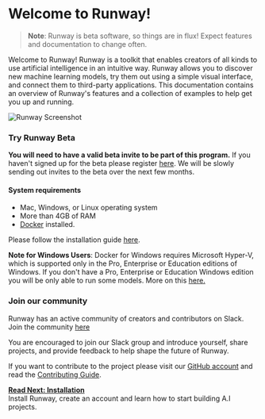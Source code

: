 # Welcome to Runway!

> __Note__: Runway is beta software, so things are in flux! Expect features and documentation to change often.

Welcome to Runway! Runway is a toolkit that enables creators of all kinds to use artificial intelligence in an intuitive way. Runway allows you to discover new machine learning models, try them out using a simple visual interface, and connect them to third-party applications. This documentation contains an overview of Runway's features and a collection of examples to help get you up and running. 

![Runway Screenshot](https://runway.nyc3.cdn.digitaloceanspaces.com/documentation/models_directory.png)

### Try Runway Beta

**You will need to have a valid beta invite to be part of this program.** If you haven't signed up for the beta please register [here](https://runwayapp.ai/). We will be slowly sending out invites to the beta over the next few months.

#### System requirements

* Mac, Windows, or Linux operating system
* More than 4GB of RAM
* [Docker](https://www.docker.com/) installed.

Please follow the installation guide [here](installation.md).

<p class='note'><b>Note for Windows Users</b>: Docker for Windows requires Microsoft Hyper-V, which is supported only in the Pro, Enterprise or Education editions of Windows. If you don't have a Pro, Enterprise or Education Windows edition you will be only able to run some models. More on this <a href="/#/installation?id=download-docker">here.</a> </p>

### Join our community

Runway has an active community of creators and contributors on Slack. Join the community [here](https://join.slack.com/t/runwayml/shared_invite/enQtNTE2MDg0ODY2MTAzLTc4ZGVkMzE2MjljYzM3ZDRlNjkyMjk4NDZjOWU1ZTRjOTA3N2Y1ZjFiNTJkZTAyMWE0MGZiZjdlMTA1NTdiMzc)

You are encouraged to join our Slack group and introduce yourself, share projects, and provide feedback to help shape the future of Runway.

If you want to contribute to the project please visit our [GitHub account](https://github.com/runwayml) and read the [Contributing Guide](/#/contributing).

<p class='next'>
  <b><a href="/#/installation">
   Read Next: Installation
  </b></a> 
  <br/> 
  Install Runway, create an account and learn how to start building A.I projects.
</p>